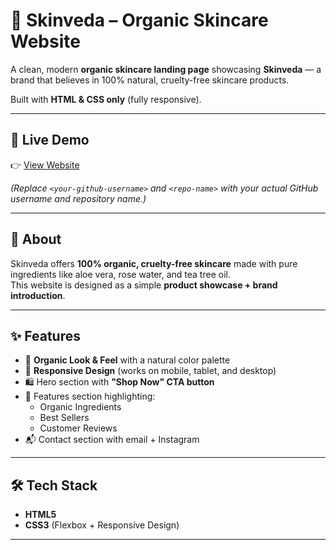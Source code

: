 # 🌿 Skinveda – Organic Skincare Website

A clean, modern **organic skincare landing page** showcasing **Skinveda** — a brand that believes in 100% natural, cruelty-free skincare products.  

Built with **HTML & CSS only** (fully responsive).  

---

## 🚀 Live Demo
👉 [View Website]( https://pankayadav9555.github.io/landing-page/)

*(Replace `<your-github-username>` and `<repo-name>` with your actual GitHub username and repository name.)*

---

## 📖 About
Skinveda offers **100% organic, cruelty-free skincare** made with pure ingredients like aloe vera, rose water, and tea tree oil.  
This website is designed as a simple **product showcase + brand introduction**.

---

## ✨ Features
- 🌱 **Organic Look & Feel** with a natural color palette  
- 📱 **Responsive Design** (works on mobile, tablet, and desktop)  
- 🛍️ Hero section with **"Shop Now" CTA button**  
- 🌿 Features section highlighting:
  - Organic Ingredients  
  - Best Sellers  
  - Customer Reviews  
- 📬 Contact section with email + Instagram  

---

## 🛠️ Tech Stack
- **HTML5**  
- **CSS3** (Flexbox + Responsive Design)  

---

